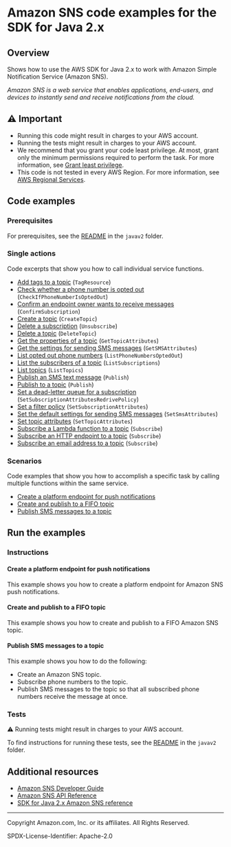 <!--Generated by WRITEME on 2023-04-20 16:24:27.654905 (UTC)-->
# Amazon SNS code examples for the SDK for Java 2.x

## Overview

Shows how to use the AWS SDK for Java 2.x to work with Amazon Simple Notification Service (Amazon SNS).

<!--custom.overview.start-->
<!--custom.overview.end-->

*Amazon SNS is a web service that enables applications, end-users, and devices to instantly send and receive notifications from the cloud.*

## ⚠ Important

* Running this code might result in charges to your AWS account.
* Running the tests might result in charges to your AWS account.
* We recommend that you grant your code least privilege. At most, grant only the minimum permissions required to perform the task. For more information, see [Grant least privilege](https://docs.aws.amazon.com/IAM/latest/UserGuide/best-practices.html#grant-least-privilege).
* This code is not tested in every AWS Region. For more information, see [AWS Regional Services](https://aws.amazon.com/about-aws/global-infrastructure/regional-product-services).

<!--custom.important.start-->
<!--custom.important.end-->

## Code examples

### Prerequisites

For prerequisites, see the [README](../../README.md#Prerequisites) in the `javav2` folder.


<!--custom.prerequisites.start-->
<!--custom.prerequisites.end-->

### Single actions

Code excerpts that show you how to call individual service functions.

* [Add tags to a topic](src/main/java/com/example/sns/AddTags.java#L54) (`TagResource`)
* [Check whether a phone number is opted out](src/main/java/com/example/sns/CheckOptOut.java#L51) (`CheckIfPhoneNumberIsOptedOut`)
* [Confirm an endpoint owner wants to receive messages](src/main/java/com/example/sns/ConfirmSubscription.java#L54) (`ConfirmSubscription`)
* [Create a topic](src/main/java/com/example/sns/CreateTopic.java#L54) (`CreateTopic`)
* [Delete a subscription](src/main/java/com/example/sns/Unsubscribe.java#L53) (`Unsubscribe`)
* [Delete a topic](src/main/java/com/example/sns/DeleteTopic.java#L52) (`DeleteTopic`)
* [Get the properties of a topic](src/main/java/com/example/sns/GetTopicAttributes.java#L53) (`GetTopicAttributes`)
* [Get the settings for sending SMS messages](src/main/java/com/example/sns/GetSMSAtrributes.java#L54) (`GetSMSAttributes`)
* [List opted out phone numbers](src/main/java/com/example/sns/ListOptOut.java#L39) (`ListPhoneNumbersOptedOut`)
* [List the subscribers of a topic](src/main/java/com/example/sns/ListSubscriptions.java#L40) (`ListSubscriptions`)
* [List topics](src/main/java/com/example/sns/ListTopics.java#L40) (`ListTopics`)
* [Publish an SMS text message](src/main/java/com/example/sns/PublishTextSMS.java#L53) (`Publish`)
* [Publish to a topic](src/main/java/com/example/sns/PublishTopic.java#L54) (`Publish`)
* [Set a dead-letter queue for a subscription](None) (`SetSubscriptionAttributesRedrivePolicy`)
* [Set a filter policy](src/main/java/com/example/sns/UseMessageFilterPolicy.java#L53) (`SetSubscriptionAttributes`)
* [Set the default settings for sending SMS messages](src/main/java/com/example/sns/SetSMSAttributes.java#L28) (`SetSmsAttributes`)
* [Set topic attributes](src/main/java/com/example/sns/SetTopicAttributes.java#L59) (`SetTopicAttributes`)
* [Subscribe a Lambda function to a topic](src/main/java/com/example/sns/SubscribeLambda.java#L56) (`Subscribe`)
* [Subscribe an HTTP endpoint to a topic](src/main/java/com/example/sns/SubscribeHTTPS.java#L55) (`Subscribe`)
* [Subscribe an email address to a topic](src/main/java/com/example/sns/SubscribeEmail.java#L55) (`Subscribe`)

### Scenarios

Code examples that show you how to accomplish a specific task by calling multiple
functions within the same service.

* [Create a platform endpoint for push notifications](src/main/java/com/example/sns/RegistrationExample.java) 
* [Create and publish to a FIFO topic](src/main/java/com/example/sns/CreateFIFOTopic.java) 
* [Publish SMS messages to a topic](src/main/java/com/example/sns/CreateTopic.java) 

## Run the examples

### Instructions


<!--custom.instructions.start-->
<!--custom.instructions.end-->



#### Create a platform endpoint for push notifications

This example shows you how to create a platform endpoint for Amazon SNS push notifications.


<!--custom.scenario_prereqs.sns_CreatePlatformEndpoint.start-->
<!--custom.scenario_prereqs.sns_CreatePlatformEndpoint.end-->

<!--custom.scenarios.sns_CreatePlatformEndpoint.start-->
<!--custom.scenarios.sns_CreatePlatformEndpoint.end-->

#### Create and publish to a FIFO topic

This example shows you how to create and publish to a FIFO Amazon SNS topic.


<!--custom.scenario_prereqs.sns_PublishFifoTopic.start-->
<!--custom.scenario_prereqs.sns_PublishFifoTopic.end-->

<!--custom.scenarios.sns_PublishFifoTopic.start-->
<!--custom.scenarios.sns_PublishFifoTopic.end-->

#### Publish SMS messages to a topic

This example shows you how to do the following:

* Create an Amazon SNS topic.
* Subscribe phone numbers to the topic.
* Publish SMS messages to the topic so that all subscribed phone numbers receive the message at once.

<!--custom.scenario_prereqs.sns_UsageSmsTopic.start-->
<!--custom.scenario_prereqs.sns_UsageSmsTopic.end-->

<!--custom.scenarios.sns_UsageSmsTopic.start-->
<!--custom.scenarios.sns_UsageSmsTopic.end-->

### Tests

⚠ Running tests might result in charges to your AWS account.


To find instructions for running these tests, see the [README](../../README.md#Tests)
in the `javav2` folder.



<!--custom.tests.start-->
<!--custom.tests.end-->

## Additional resources

* [Amazon SNS Developer Guide](https://docs.aws.amazon.com/sns/latest/dg/welcome.html)
* [Amazon SNS API Reference](https://docs.aws.amazon.com/sns/latest/api/welcome.html)
* [SDK for Java 2.x Amazon SNS reference](https://sdk.amazonaws.com/java/api/latest/software/amazon/awssdk/services/sns/package-summary.html)

<!--custom.resources.start-->
<!--custom.resources.end-->

---

Copyright Amazon.com, Inc. or its affiliates. All Rights Reserved.

SPDX-License-Identifier: Apache-2.0